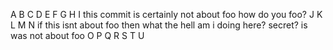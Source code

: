 A
B
C
D
E
F
G
H
I
this commit is certainly not about foo
how do you foo?
J
K
L
M
N
if this isnt about foo then what the hell am i doing here?
secret? is was not about foo
O
P
Q
R
S
T
U
